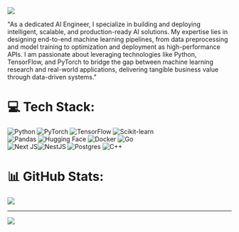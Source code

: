 ![](https://nirzak-streak-stats.vercel.app/?user=ductaip&theme=one_dark_pro&hide_border=false)<br/>

"As a dedicated AI Engineer, I specialize in building and deploying intelligent, scalable, and production-ready AI solutions. My expertise lies in designing end-to-end machine learning pipelines, from data preprocessing and model training to optimization and deployment as high-performance APIs. I am passionate about leveraging technologies like Python, TensorFlow, and PyTorch to bridge the gap between machine learning research and real-world applications, delivering tangible business value through data-driven systems."







# 💻 Tech Stack:
![Python](https://img.shields.io/badge/python-3670A0?style=for-the-badge&logo=python&logoColor=ffdd54)
![PyTorch](https://img.shields.io/badge/PyTorch-%23EE4C2C.svg?style=for-the-badge&logo=PyTorch&logoColor=white)
![TensorFlow](https://img.shields.io/badge/TensorFlow-%23FF6F00.svg?style=for-the-badge&logo=TensorFlow&logoColor=white)
![Scikit-learn](https://img.shields.io/badge/scikit--learn-%23F7931E.svg?style=for-the-badge&logo=scikit-learn&logoColor=white) </br>
![Pandas](https://img.shields.io/badge/pandas-%23150458.svg?style=for-the-badge&logo=pandas&logoColor=white)
![Hugging Face](https://img.shields.io/badge/Hugging%20Face-%23ffb3b4.svg?style=for-the-badge&logo=Hugging%20Face&logoColor=black)
![Docker](https://img.shields.io/badge/docker-%230db7ed.svg?style=for-the-badge&logo=docker&logoColor=white)
![Go](https://img.shields.io/badge/go-%2300ADD8.svg?style=for-the-badge&logo=go&logoColor=white) </br>
![Next JS](https://img.shields.io/badge/Next-black?style=for-the-badge&logo=next.js&logoColor=white)![NestJS](https://img.shields.io/badge/nestjs-%23E0234E.svg?style=for-the-badge&logo=nestjs&logoColor=white)  ![Postgres](https://img.shields.io/badge/postgres-%23316192.svg?style=for-the-badge&logo=postgresql&logoColor=white) 
![C++](https://img.shields.io/badge/c++-%2300599C.svg?style=for-the-badge&logo=c%2B%2B&logoColor=white) 

# 📊 GitHub Stats:

![](https://github-readme-stats.vercel.app/api?username=ductaip&theme=one_dark_pro&hide_border=false&include_all_commits=false&count_private=false)<br/>

---
[![](https://visitcount.itsvg.in/api?id=ductaip&icon=0&color=12)](https://visitcount.itsvg.in)



<!-- Proudly created with GPRM ( https://gprm.itsvg.in ) -->
